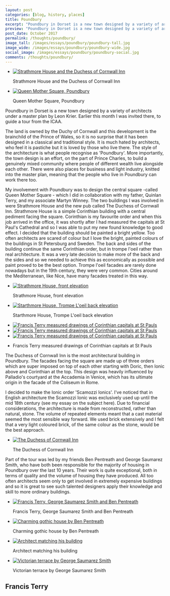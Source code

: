 ```yaml
---
layout: post
categories: [blog, history, places]
title: Poundbury
excerpt: "Poundbury in Dorset is a new town designed by a variety of architects under a master plan by Leon Krier. Earlier this month I was invited there, to guide a tour from the ICAA."
preview: "Poundbury in Dorset is a new town designed by a variety of architects under a master plan by Leon Krier. Earlier this month I was invited there, to guide a tour from the ICAA."
post_date: October 2017
permalink: /thoughts/poundbury/
image_tall: /images/essays/poundbury/poundbury-tall.jpg
image_wide: /images/essays/poundbury/poundbury-wide.jpg
social_image: /images/essays/poundbury/poundbury-social.jpg
comments: /thoughts/poundbury/
---
```


<ul class="list">
	<li class="half">
		<a class="fancybox" rel="group" href="/images/essays/poundbury/strathmore-house-and-the-duchess-of-cornwall-inn.jpg" title="Strathmore House and the Duchess of Cornwall Inn">
			<img src="/images/essays/poundbury/thumbs/strathmore-house-and-the-duchess-of-cornwall-inn.jpg" alt="Strathmore House and the Duchess of Cornwall Inn">
		</a>
		<p class="caption">Strathmore House and the Duchess of Cornwall Inn</p>
	</li>
	<li class="half">
		<a class="fancybox" rel="group" href="/images/essays/poundbury/queen-mother-square-poundbury.jpg" title="Queen Mother Square, Poundbury">
			<img src="/images/essays/poundbury/thumbs/queen-mother-square-poundbury.jpg" alt="Queen Mother Square, Poundbury">
		</a>
		<p class="caption">Queen Mother Square, Poundbury</p>
	</li>
</ul>

<p>
	Poundbury in Dorset is a new town designed by a variety of architects under a master plan by Leon Krier. Earlier this month I was invited there, to guide a tour from the ICAA.
</p><p>
	The land is owned by the Duchy of Cornwall and this development is the brainchild of the Prince of Wales, so it is no surprise that it has been designed in a classical and traditional style. It is much hated by architects, who feel it is pastiche but it is loved by those who live there. The style of the architecture is what people recognise as 'Poundbury'.  More importantly, the town design is an effort, on the part of Prince Charles, to build a genuinely mixed community where people of different wealth live alongside each other.  There were also places for business and light industry, knitted into the master plan, meaning that the people who live in Poundbury can work there too.
</p><p>
	My involvement with Poundbury was to design the central square -called Queen Mother Square - which I did in collaboration with my father, Quinlan Terry, and my associate Martyn Winney. The two buildings I was involved in were Strathmore House and the new pub called The Duchess of Cornwall Inn. Strathmore House is a simple Corinthian building with a central pediment facing the square. Corinthian is my favourite order and when this job arrived in the office, it was shortly after I had measured the capitals at St Paul's Cathedral and so I was able to put my new found knowledge to good effect. I decided that the building should be painted a bright yellow. Too often architects are scared of colour but I love the bright, painted colours of the buildings in St Petersburg and Sweden. The back and sides of the building continue the same Corinthian order, but in trompe l'oeil rather than real architecture. It was a very late decision to make more of the back and the sides and so we needed to achieve this as economically as possible and paint proved to be the best option. Trompe l'oeil facades are rarely done nowadays but in the 19th century, they were very common. Cities around the Mediterranean, like Nice, have many facades treated in this way.
</p>

<ul class="list">
	<li class="half">
		<a class="fancybox" rel="group" href="/images/essays/poundbury/strathmore-house-front-elevation.jpg" title="Strathmore House, front elevation">
			<img src="/images/essays/poundbury/thumbs/strathmore-house-front-elevation.jpg" alt="Strathmore House, front elevation">
		</a>
		<p class="caption">Strathmore House, front elevation</p>
	</li>
	<li class="half">
		<a class="fancybox" rel="group" href="/images/essays/poundbury/starthmore-house-trompe-loeil-back-elevation.jpg" title="Starthmore House, Trompe L'oeil back elevation">
			<img src="/images/essays/poundbury/thumbs/starthmore-house-trompe-loeil-back-elevation.jpg" alt="Starthmore House, Trompe L'oeil back elevation">
		</a>
		<p class="caption">Starthmore House, Trompe L'oeil back elevation</p>
	</li>
</ul>
<ul class="list">
	<li class="third">
		<a class="fancybox" rel="group" href="/images/essays/poundbury/francis-terry-measured-drawings-of-corinthian-capitals-at-st-pauls-1.jpg" title="Francis Terry measured drawings of Corinthian capitals at St Pauls">
			<img src="/images/essays/poundbury/thumbs/francis-terry-measured-drawings-of-corinthian-capitals-at-st-pauls-1.jpg" alt="Francis Terry measured drawings of Corinthian capitals at St Pauls">
		</a>
	</li>
	<li class="third">
		<a class="fancybox" rel="group" href="/images/essays/poundbury/francis-terry-measured-drawings-of-corinthian-capitals-at-st-pauls-2.jpg" title="Francis Terry measured drawings of Corinthian capitals at St Pauls">
			<img src="/images/essays/poundbury/thumbs/francis-terry-measured-drawings-of-corinthian-capitals-at-st-pauls-2.jpg" alt="Francis Terry measured drawings of Corinthian capitals at St Pauls">
		</a>
	</li>
	<li class="third">
		<a class="fancybox" rel="group" href="/images/essays/poundbury/francis-terry-measured-drawings-of-corinthian-capitals-at-st-pauls-3.jpg" title="Francis Terry measured drawings of Corinthian capitals at St Pauls">
			<img src="/images/essays/poundbury/thumbs/francis-terry-measured-drawings-of-corinthian-capitals-at-st-pauls-3.jpg" alt="Francis Terry measured drawings of Corinthian capitals at St Pauls">
		</a>
	</li>
	<li class="full">
		<p class="multi-caption">Francis Terry measured drawings of Corinthian capitals at St Pauls</p>
	</li>
</ul>                                                                                                                                                                                                                                                            
<p>
	The Duchess of Cornwall Inn is the most architectural building in Poundbury. The facades facing the square are made up of three orders which are super imposed on top of each other starting with Doric, then  Ionic above and Corinthian at the top. This design was heavily influenced by Palladio's courtyard at the Accademia in Venice, which has its ultimate origin in the facade of the Coliseum in Rome.
</p><p>
	I decided to make the Ionic order 'Scamozzi Ionics'. I've noticed that in English architecture the Scamozzi Ionic was exclusively used up until the mid 18th century (see my essay on the subject here). Due to financial considerations, the architecture is made from reconstructed, rather than natural, stone. The volume of repeated elements meant that a cast material seemed the most sensible way forward. We used brick extensively and I felt that a very light coloured brick, of the same colour as the stone, would be the best approach.
</p>

<ul class="list">
	<li class="full">
		<a class="fancybox" rel="group" href="/images/essays/poundbury/the-duchess-of-cornwall-inn.jpg" title="The Duchess of Cornwall Inn">
			<img src="/images/essays/poundbury/thumbs/the-duchess-of-cornwall-inn.jpg" alt="The Duchess of Cornwall Inn">
		</a>
		<p class="caption">The Duchess of Cornwall Inn</p>
	</li>
</ul>

<p> 
	Part of the tour was led by my friends Ben Pentreath and George Saumarez Smith, who have both been responsible for the majority of housing in Poundbury over the last 10 years. Their work is quite exceptional, both in terms of quality and the volume of housing they have produced. All too often architects seem only to get involved in extremely expensive buildings and so it is great to see such talented designers apply their knowledge and skill to more ordinary buildings. 
</p>

<ul class="list">
	<li class="half">
		<a class="fancybox" rel="group" href="/images/essays/poundbury/francis-terry-george-saumarez-smith-and-ben-pentreath.jpg" title="Francis Terry, George Saumarez Smith and Ben Pentreath">
			<img src="/images/essays/poundbury/thumbs/francis-terry-george-saumarez-smith-and-ben-pentreath.jpg" alt="Francis Terry, George Saumarez Smith and Ben Pentreath">
		</a>
		<p class="caption">Francis Terry, George Saumarez Smith and Ben Pentreath</p>
	</li>
	<li class="half">
		<a class="fancybox" rel="group" href="/images/essays/poundbury/charming-gothic-house-by-ben-pentreath.jpg" title="Charming gothic house by Ben Pentreath">
			<img src="/images/essays/poundbury/thumbs/charming-gothic-house-by-ben-pentreath.jpg" alt="Charming gothic house by Ben Pentreath">
		</a>
		<p class="caption">Charming gothic house by Ben Pentreath</p>
	</li>
	<li class="half">
		<a class="fancybox" rel="group" href="/images/essays/poundbury/architect-matching-his-building.jpg" title="Architect matching his building">
			<img src="/images/essays/poundbury/thumbs/architect-matching-his-building.jpg" alt="Architect matching his building">
		</a>
		<p class="caption">Architect matching his building</p>
	</li>
	<li class="half">
		<a class="fancybox" rel="group" href="/images/essays/poundbury/victorian-terrace-by-george-saumarez-smith.jpg" title="Victorian terrace by George Saumarez Smith">
			<img src="/images/essays/poundbury/thumbs/victorian-terrace-by-george-saumarez-smith.jpg" alt="Victorian terrace by George Saumarez Smith">
		</a>
		<p class="caption">Victorian terrace by George Saumarez Smith</p>
	</li>
</ul>

<h2>
	Francis Terry
</h2>